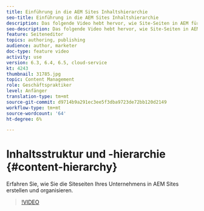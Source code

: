 ```yaml
---
title: Einführung in die AEM Sites Inhaltshierarchie
seo-title: Einführung in die AEM Sites Inhaltshierarchie
description: Das folgende Video hebt hervor, wie Site-Seiten in AEM für Ihr Unternehmen gespeichert werden.
seo-description: Das folgende Video hebt hervor, wie Site-Seiten in AEM für Ihr Unternehmen gespeichert werden.
feature: Seiteneditor
topics: authoring, publishing
audience: author, marketer
doc-type: feature video
activity: use
version: 6.3, 6.4, 6.5, cloud-service
kt: 4243
thumbnail: 31785.jpg
topic: Content Management
role: Geschäftspraktiker
level: Anfänger
translation-type: tm+mt
source-git-commit: d9714b9a291ec3ee5f3dba9723de72bb120d2149
workflow-type: tm+mt
source-wordcount: '64'
ht-degree: 6%

---
```



# Inhaltsstruktur und -hierarchie {#content-hierarchy}

Erfahren Sie, wie Sie die Siteseiten Ihres Unternehmens in AEM Sites erstellen und organisieren.

>[!VIDEO](https://video.tv.adobe.com/v/31785?quality=12&learn=on)
